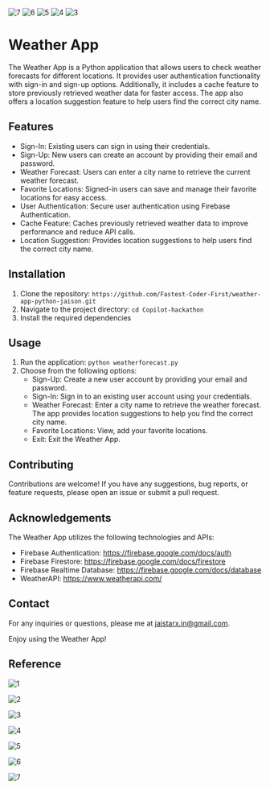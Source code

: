 ![7](https://github.com/Fastest-Coder-First/weather-app-python-jaison/assets/57367854/8bc10bb0-9868-456c-bd8c-8b9047d090f9)
![6](https://github.com/Fastest-Coder-First/weather-app-python-jaison/assets/57367854/93dd076f-e8c8-49d8-b7e9-cff534b74107)
![5](https://github.com/Fastest-Coder-First/weather-app-python-jaison/assets/57367854/6bdcb40b-134d-44d4-850e-ac5dd9d792d4)
![4](https://github.com/Fastest-Coder-First/weather-app-python-jaison/assets/57367854/94fa8720-56b2-447d-afaf-090ecad0e272)
![3](https://github.com/Fastest-Coder-First/weather-app-python-jaison/assets/57367854/d1d956b6-c527-4a22-a805-3f3751b0cf60)
# Weather App

The Weather App is a Python application that allows users to check weather forecasts for different locations. It provides user authentication functionality with sign-in and sign-up options. Additionally, it includes a cache feature to store previously retrieved weather data for faster access. The app also offers a location suggestion feature to help users find the correct city name.

## Features

- Sign-In: Existing users can sign in using their credentials.
- Sign-Up: New users can create an account by providing their email and password.
- Weather Forecast: Users can enter a city name to retrieve the current weather forecast.
- Favorite Locations: Signed-in users can save and manage their favorite locations for easy access.
- User Authentication: Secure user authentication using Firebase Authentication.
- Cache Feature: Caches previously retrieved weather data to improve performance and reduce API calls.
- Location Suggestion: Provides location suggestions to help users find the correct city name.

## Installation

1. Clone the repository: `https://github.com/Fastest-Coder-First/weather-app-python-jaison.git`
2. Navigate to the project directory: `cd Copilot-hackathon`
3. Install the required dependencies

## Usage

1. Run the application: `python weatherforecast.py`
2. Choose from the following options:
   - Sign-Up: Create a new user account by providing your email and password.
   - Sign-In: Sign in to an existing user account using your credentials.
   - Weather Forecast: Enter a city name to retrieve the weather forecast. The app provides location suggestions to help you find the correct city name.
   - Favorite Locations: View, add your favorite locations.
   - Exit: Exit the Weather App.

## Contributing

Contributions are welcome! If you have any suggestions, bug reports, or feature requests, please open an issue or submit a pull request.

## Acknowledgements

The Weather App utilizes the following technologies and APIs:

- Firebase Authentication: https://firebase.google.com/docs/auth
- Firebase Firestore: https://firebase.google.com/docs/firestore
- Firebase Realtime Database: https://firebase.google.com/docs/database
- WeatherAPI: https://www.weatherapi.com/

## Contact

For any inquiries or questions, please me at jaistarx.in@gmail.com.

Enjoy using the Weather App!

## Reference

![1](https://github.com/Fastest-Coder-First/weather-app-python-jaison/assets/57367854/ad78ead5-c7df-41e8-a631-eebf89f39a20)

![2](https://github.com/Fastest-Coder-First/weather-app-python-jaison/assets/57367854/f9237465-5244-4a40-a6a8-230d4979d39d)

![3](https://github.com/Fastest-Coder-First/weather-app-python-jaison/assets/57367854/58f474f6-63a5-4c16-9f31-b907f3f7ad52)

![4](https://github.com/Fastest-Coder-First/weather-app-python-jaison/assets/57367854/60778e75-8de5-4472-ab18-8480686e0f46)

![5](https://github.com/Fastest-Coder-First/weather-app-python-jaison/assets/57367854/9e829351-9ea5-4f60-9d92-6f545eed4875)

![6](https://github.com/Fastest-Coder-First/weather-app-python-jaison/assets/57367854/1a641a41-15e1-45ff-981d-60e947c7a5fc)

![7](https://github.com/Fastest-Coder-First/weather-app-python-jaison/assets/57367854/7487e765-0557-4912-a7a1-2a7c1fe2459e)
